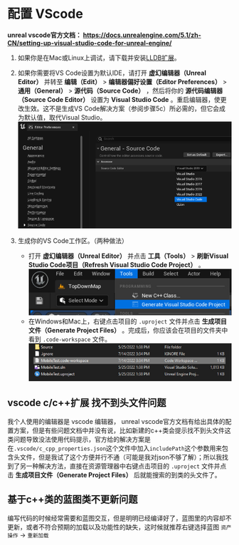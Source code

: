 # 配置 VScode
**unreal vscode官方文档： https://docs.unrealengine.com/5.1/zh-CN/setting-up-visual-studio-code-for-unreal-engine/**

1. 如果你是在Mac或Linux上调试，请下载并安装[LLDB扩展](https://marketplace.visualstudio.com/items?itemName=vadimcn.vscode-lldb)。
2. 如果你需要将VS Code设置为默认IDE，请打开 **虚幻编辑器（Unreal Editor）** 并转至 **编辑（Edit）** > **编辑器偏好设置（Editor Preferences）** > **通用（General）** > **源代码（Source Code）** ，然后将你的 **源代码编辑器（Source Code Editor）** 设置为 **Visual Studio Code** 。重启编辑器，使更改生效。这不是生成VS Code解决方案（参阅步骤5c）所必需的，但它会成为默认值，取代Visual Studio。
![image](./images/default_IDE.PNG)

3. 生成你的VS Code工作区。（两种做法）
	+ 打开 **虚幻编辑器（Unreal Editor）** 并点击 **工具（Tools）** > **刷新Visual Studio Code项目（Refresh Visual Studio Code Project）** 。
			![image](./images/RefreshVSCode.jpg)
	+ 在Windows和Mac上，右键点击项目的 `.uproject` 文件并点击 **生成项目文件（Generate Project Files）** 。完成后，你应该会在项目的文件夹中看到 `.code-workspace` 文件。
		![image](./images/code-workspace.jpg)

## vscode c/c++扩展 找不到头文件问题
我个人使用的编辑器是 vscode 编辑器， unreal vscode官方文档有给出具体的配置方案，但是有些问题文档中并没有说，比如新建的c++类会提示找不到头文件这类问题导致没法使用代码提示，官方给的解决方案是在`.vscode/c_cpp_properties.json`这个文件中加入`includePath`这个参数用来包含头文件，但是我试了这个方便并行不通（可能是我对json不够了解）；所以我找到了另一种解决方法，直接在资源管理器中右键点击项目的 `.uproject` 文件并点击 **生成项目文件（Generate Project Files）** 后就能搜索的到类的头文件了。

## 基于c++类的蓝图类不更新问题
编写代码的时候经常需要和蓝图交互，但是明明已经编译好了，蓝图里的内容却不更新，或者不符合预期的加载以及功能性的缺失，这时候就推荐右键选择蓝图 `资产操作` → `重新加载`